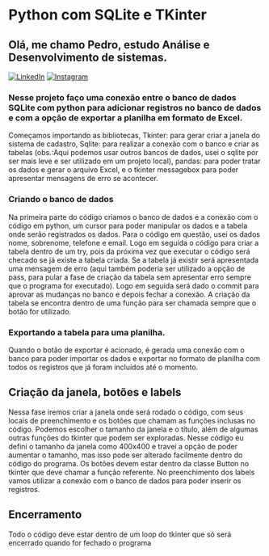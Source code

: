# Python com SQLite e TKinter

## Olá, me chamo Pedro, estudo Análise e Desenvolvimento de sistemas.

[![LinkedIn](https://img.shields.io/badge/LinkedIn-000?style=for-the-badge&logo=linkedin&logoColor=0E76A8)](https://www.linkedin.com/in/pedro-henrique-matias-de-almeida-silva-9a59b2252/)
[![Instagram](https://img.shields.io/badge/Instagram-000?style=for-the-badge&logo=instagram)](https://www.instagram.com/pelyhenrique/)

### Nesse projeto faço uma conexão entre o banco de dados SQLite com python para adicionar registros no banco de dados e com a opção de exportar a planilha em formato de Excel.

Começamos importando as bibliotecas, Tkinter: para gerar criar a janela do sistema de cadastro, Sqlite: para realizar a conexão com o banco e criar as tabelas (obs.:Aqui podemos usar outros bancos de dados, usei o sqlite por ser mais leve e ser utilizado em um projeto local), pandas: para poder tratar os dados e gerar o arquivo Excel, e o tkinter messagebox para poder apresentar mensagens de erro se acontecer.

### Criando o banco de dados

Na primeira parte do código criamos o banco de dados e a conexão com o código em python, um cursor para poder manipular os dados e a tabela onde serão registrados os dados.
Para o código em questão, usei os dados nome, sobrenome, telefone e email. Logo em seguida o código para criar a tabela dentro de um try, pois da próxima vez que executar o código será checado se já existe a tabela criada. Se a tabela já existir será apresentada uma mensagem de erro (aqui também poderia ser utilizado a opção de pass, para pular a fase de criação da tabela sem apresentar erro sempre que o programa for executado).
Logo em seguida será dado o commit para aprovar as mudanças no banco e depois fechar a conexão.
A criação da tabela se encontra dentro de uma função para ser chamada sempre que o botão for utilizado.

### Exportando a tabela para uma planilha.

Quando o botão de exportar é acionado, é gerada uma conexão com o banco para poder importar os dados e exportar no formato de planilha com todos os registros que já foram incluídos até o momento.

## Criação da janela, botões e labels

Nessa fase iremos criar a janela onde será rodado o código, com seus locais de preenchimento e os botões que chamam as funções inclusas no código.
Podemos escolher o tamanho da janela e o título, além de algumas outras funções do tkinter que podem ser exploradas.
Nesse código eu defini o tamanho da janela como 400x400 e travei a opção de poder aumentar o tamanho, mas isso pode ser alterado facilmente dentro do código do programa.
Os botões devem estar dentro da classe Button no tkinter que deve chamar a função referente.
No preenchimento dos labels vamos utilizar a conexão com o banco de dados para poder inserir os registros.

## Encerramento

Todo o código deve estar dentro de um loop do tkinter que só será encerrado quando for fechado o programa
